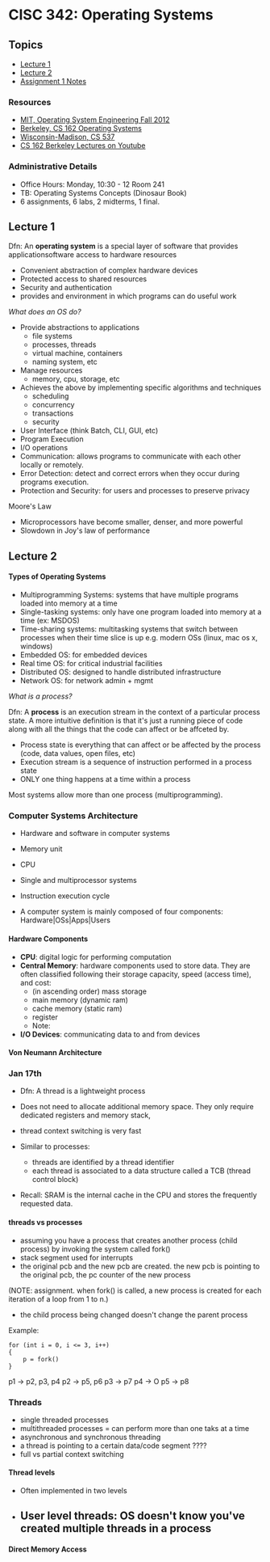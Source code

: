 <style>
h1 a {display: none;}
.container-lg {min-width: 200px; max-width:880px; padding:45px;}
</style>

# CISC 342: Operating Systems

## Topics 
- [Lecture 1](#lecture-1)
- [Lecture 2](#lecture-2)
- [Assignment 1 Notes](#cisc-324-assignment-1.md)

### Resources
- [MIT, Operating System Engineering Fall 2012]()
- [Berkeley, CS 162 Operating Systems]()
- [Wisconsin-Madison, CS 537]()
-  [CS 162 Berkeley Lectures on Youtube]()

### Administrative Details
- Office Hours: Monday, 10:30 - 12 Room 241
- TB: Operating Systems Concepts (Dinosaur Book) 
- 6 assignments, 6 labs, 2 midterms, 1 final. 



## Lecture 1
Dfn: An **operating system** is a special layer of software that provides applicationsoftware access to hardware resources 
- Convenient abstraction of complex hardware devices
- Protected access to shared resources
- Security and authentication
- provides and environment in which programs can do useful work

_What does an OS do?_
- Provide abstractions to applications
	- file systems
	- processes, threads
	- virtual machine, containers
	- naming system, etc
- Manage resources
	- memory, cpu, storage, etc
- Achieves the above by implementing specific algorithms and techniques
	- scheduling
	- concurrency
	- transactions
	- security
- User Interface (think Batch, CLI, GUI, etc)
- Program Execution
- I/O operations
- Communication: allows programs to communicate with each other locally or remotely.
- Error Detection: detect and correct errors when they occur during programs execution.
- Protection and Security: for users and processes to preserve privacy

Moore's Law
- Microprocessors have become smaller, denser, and more powerful
- Slowdown in Joy's law of performance


## Lecture 2 

#### Types of Operating Systems

- Multiprogramming Systems: systems that have multiple programs loaded into memory at a time
- Single-tasking systems: only have one program loaded into memory at a time (ex: MSDOS)
- Time-sharing systems: multitasking systems that switch between processes when their time slice is up e.g. modern OSs (linux, mac os x, windows)
- Embedded OS: for embedded devices 
- Real time OS: for critical industrial facilities 
- Distributed OS: designed to handle distributed infrastructure
- Network OS: for network admin + mgmt

_What is a process?_

Dfn: A **process** is an execution stream in the context of a particular process state. A more intuitive definition is that it's just a running piece of code along with all the things that the code can affect or be affceted by.
- Process state is everything that can affect or be affected by the process (code, data values, open files, etc)
- Execution stream is a sequence of instruction performed in a process state
- ONLY one thing happens at a time within a process

Most systems allow more than one process (multiprogramming).

### Computer Systems Architecture
- Hardware and software in computer systems
- Memory unit
- CPU
- Single and multiprocessor systems
- Instruction execution cycle

- A computer system is mainly composed of four components: Hardware|OSs|Apps|Users

#### Hardware Components
- **CPU**: digital logic for performing computation 
- **Central Memory**: hardware components used to store data. They are often classified following their storage capacity, speed (access time), and cost:
	- (in ascending order) mass storage
	- main memory (dynamic ram) 
	- cache memory (static ram) 
	- register
	- Note: 
- **I/O Devices**: communicating data to and from devices

#### Von Neumann Architecture
 

### Jan 17th 

- Dfn: A thread is a lightweight process
- Does not need to allocate additional memory space. They only require dedicated registers and memory stack,
- thread context switching is very fast 

- Similar to processes:
	- threads are identified by a thread identifier
	- each thread is associated to a data structure called a TCB (thread control block)

- Recall: SRAM is the internal cache in the CPU and stores the frequently requested data. 


#### threads vs processes
- assuming you have a process that creates another process (child process) by invoking the system called fork()
- stack segment used for interrupts
- the original pcb and the new pcb are created. the new pcb is pointing to the original pcb, the pc counter of the new process 


(NOTE: assignment. when fork() is called, a new process is created for each iteration of a loop from 1 to n.)

- the child process being changed doesn't change the parent process 

Example: 

```
for (int i = 0, i <= 3, i++) 
{ 
	p = fork()
}
```
p1 -> p2, p3, p4
p2 -> p5, p6
p3 -> p7
p4 -> O
p5 -> p8

### Threads
- single threaded processes
- multithreaded processes = can perform more than one taks at a time
- asynchronous and synchronous threading
- a thread is pointing to a certain data/code segment ????
- full vs partial context switching 

#### Thread levels
- Often implemented in two levels
- User level threads: OS doesn't know you've created multiple threads in a process
	- 

#### Direct Memory Access

